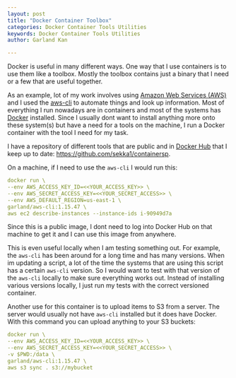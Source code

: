 ```yaml
---
layout: post
title: "Docker Container Toolbox"
categories: Docker Container Tools Utilities
keywords: Docker Container Tools Utilities
author: Garland Kan

---
```


Docker is useful in many different ways. One way that I use containers is to use them like a toolbox. Mostly the toolbox contains just a binary that I need or a few that are useful together. 



As an example, lot of my work involves using [Amazon Web Services (AWS)][amazon-web-services] and I used the [aws-cli][aws-cli] to automate things and look up information.
Most of everything I run nowadays are in containers and most of the systems has [Docker][docker] installed. Since I usually dont want to install anything more onto these system(s) but have a need for a tools on the machine, I run a Docker container with the tool I need for my task. 



I have a repository of different tools that are public and in [Docker Hub][docker-hub] that I keep up to date: https://github.com/sekka1/containersp.  



On a machine, if I need to use the `aws-cli` I would run this:


```yaml
docker run \
--env AWS_ACCESS_KEY_ID=<<YOUR_ACCESS_KEY>> \
--env AWS_SECRET_ACCESS_KEY=<<YOUR_SECRET_ACCESS>> \
--env AWS_DEFAULT_REGION=us-east-1 \
garland/aws-cli:1.15.47 \
aws ec2 describe-instances --instance-ids i-90949d7a
```


Since this is a public image, I dont need to log into Docker Hub on that machine to get it and I can use this image from anywhere.


This is even useful locally when I am testing something out. For example, the `aws-cli` has been around for a long time and has many versions. When im updating a script, a lot of the time the systems that are using this script has a certain `aws-cli` version. So I would want to test with that version of the `aws-cli` locally to make sure everything works out. Instead of installing various versions locally, I just run my tests with the correct versioned container.


Another use for this container is to upload items to S3 from a server. The server would usually not have `aws-cli` installed but it does have Docker. With this command you can upload anything to your S3 buckets:


```yaml
docker run \
--env AWS_ACCESS_KEY_ID=<<YOUR_ACCESS_KEY>> \
--env AWS_SECRET_ACCESS_KEY=<<YOUR_SECRET_ACCESS>> \
-v $PWD:/data \
garland/aws-cli:1.15.47 \
aws s3 sync . s3://mybucket
```


[amazon-web-services]: https://aws.amazon.com
[aws-cli]: https://aws.amazon.com/cli/
[docker]: https://www.docker.com
[docker-hub]: https://hub.docker.com

